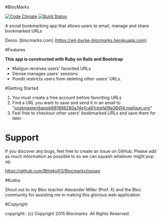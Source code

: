 #BlocMarks

[![Code Climate](https://codeclimate.com/github/Bthekid13/Blocmarks/badges/gpa.svg)](https://codeclimate.com/github/Bthekid13/Blocmarks)
[![Build Status](https://travis-ci.org/Bthekid13/Blocmarks.svg?branch=master)](https://travis-ci.org/Bthekid13/Blocmarks)


A social bookmarking app that allows users to email, manage and share bookmarked URLs

Demo: [blocmarks.com] (https://wil-burke-blocmarks.herokuapp.com)

#Features

**This app is constructed with Ruby on Rails and Bootstrap**

*  Mailgun receives users' favorited URLs
*  Devise manages users' sessions
*  Pundit restricts users from deleting other users' URLs.

#Getting Started

1. You must create a free account before favoriting URLs
2. Find a URL you want to save and send it in an email to "postmaster@appb681896280a74e1ca81cbe1a19a36d14.mailgun.org"
3. Feel free to checkout other users' bookmarked URLs and save them for later.

# Support

If you discover any bugs, feel free to create an issue on GitHub. Please add as much information as possible to so we can squash whatever might pop up.

https://github.com/Bthekid13/Blocmarks/issues

#Kudos

Shout out to my Bloc teacher Alexander Miller (Prof. X) and the Bloc community for assisting me in making this glorious web application.

#Copyright

copyright:: (c) Copyright 2015 Blocmarks. All Rights Reserved.
